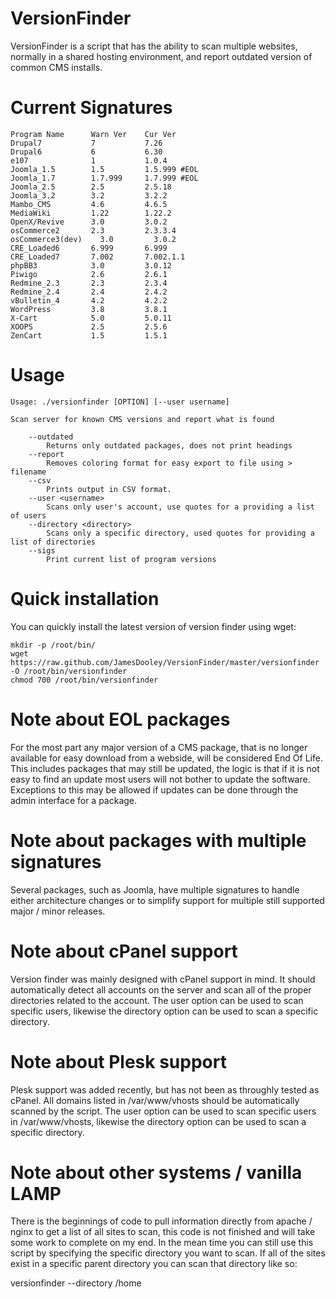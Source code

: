 VersionFinder
=============

VersionFinder is a script that has the ability to scan multiple websites, normally in a shared hosting environment, and report outdated version of common CMS installs.

Current Signatures
=============

```
Program Name      Warn Ver    Cur Ver
Drupal7           7           7.26
Drupal6           6           6.30
e107              1           1.0.4
Joomla_1.5        1.5         1.5.999 #EOL
Joomla_1.7        1.7.999     1.7.999 #EOL
Joomla_2.5        2.5         2.5.18
Joomla_3.2        3.2         3.2.2
Mambo_CMS         4.6         4.6.5
MediaWiki         1.22        1.22.2
OpenX/Revive      3.0         3.0.2
osCommerce2       2.3         2.3.3.4
osCommerce3(dev)	3.0         3.0.2
CRE_Loaded6       6.999       6.999
CRE_Loaded7       7.002       7.002.1.1
phpBB3            3.0         3.0.12
Piwigo            2.6         2.6.1
Redmine_2.3       2.3         2.3.4
Redmine_2.4       2.4         2.4.2
vBulletin_4       4.2         4.2.2
WordPress         3.8         3.8.1
X-Cart            5.0         5.0.11
XOOPS             2.5         2.5.6
ZenCart           1.5         1.5.1
```

Usage
=============


```
Usage: ./versionfinder [OPTION] [--user username]

Scan server for known CMS versions and report what is found

	--outdated
		Returns only outdated packages, does not print headings
	--report
		Removes coloring format for easy export to file using > filename
	--csv
		Prints output in CSV format.
	--user <username>
		Scans only user's account, use quotes for a providing a list of users
	--directory <directory>
		Scans only a specific directory, used quotes for providing a list of directories
	--sigs
		Print current list of program versions
```

Quick installation
=============

You can quickly install the latest version of version finder using wget:

```
mkdir -p /root/bin/
wget https://raw.github.com/JamesDooley/VersionFinder/master/versionfinder -O /root/bin/versionfinder
chmod 700 /root/bin/versionfinder
```

Note about EOL packages
=============

For the most part any major version of a CMS package, that is no longer available for easy download from a webside, will be considered End Of Life.  This includes packages that may still be updated, the logic is that if it is not easy to find an update most users will not bother to update the software.  Exceptions to this may be allowed if updates can be done through the admin interface for a package.


Note about packages with multiple signatures
=============

Several packages, such as Joomla, have multiple signatures to handle either architecture changes or to simplify support for multiple still supported major / minor releases.


Note about cPanel support
=============

Version finder was mainly designed with cPanel support in mind.  It should automatically detect all accounts on the server and scan all of the proper directories related to the account.  The user option can be used to scan specific users, likewise the directory option can be used to scan a specific directory.


Note about Plesk support
=============

Plesk support was added recently, but has not been as throughly tested as cPanel.  All domains listed in /var/www/vhosts should be automatically scanned by the script.  The user option can be used to scan specific users in /var/www/vhosts, likewise the directory option can be used to scan a specific directory.


Note about other systems / vanilla LAMP
=============

There is the beginnings of code to pull information directly from apache / nginx to get a list of all sites to scan, this code is not finished and will take some work to complete on my end. In the mean time you can still use this script by specifying the specific directory you want to scan. If all of the sites exist in a specific parent directory you can scan that directory like so:

 versionfinder --directory /home
